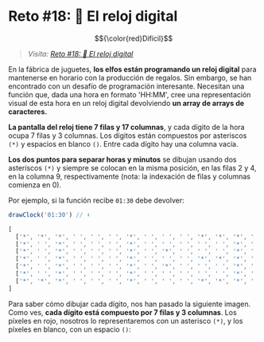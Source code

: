 # Reto #18: 🔢 El reloj digital

$${\color{red}Difícil}$$

> _Visita: [Reto #18: 🔢 El reloj digital](https://adventjs.dev/es/challenges/2023/18)_

En la fábrica de juguetes, **los elfos están programando un reloj digital** para
mantenerse en horario con la producción de regalos. Sin embargo, se han
encontrado con un desafío de programación interesante. Necesitan una
función que, dada una hora en formato 'HH:MM', cree una representación
visual de esta hora en un reloj digital devolviendo **un array de arrays de caracteres.**

**La pantalla del reloj tiene 7 filas y 17 columnas**, y cada dígito de la hora ocupa
7 filas y 3 columnas. Los dígitos están compuestos por asteriscos `(*)` y espacios
en blanco `()`. Entre cada dígito hay una columna vacía.

**Los dos puntos para separar horas y minutos** se dibujan usando dos asteríscos
`(*)`  y siempre se colocan en la misma posición, en las filas 2 y 4,
en la columna 9, respectivamente (nota: la indexación de filas y columnas
comienza en 0).

Por ejemplo, si la función recibe `01:30` debe devolver:

```javascript
drawClock('01:30') // ⬇️

[
  ['*', '*', '*', ' ', ' ', ' ', '*', ' ', ' ', ' ', '*', '*', '*', ' ', '*', '*', '*'],
  ['*', ' ', '*', ' ', ' ', ' ', '*', ' ', ' ', ' ', ' ', ' ', '*', ' ', '*', ' ', '*'],
  ['*', ' ', '*', ' ', ' ', ' ', '*', ' ', '*', ' ', ' ', ' ', '*', ' ', '*', ' ', '*'],
  ['*', ' ', '*', ' ', ' ', ' ', '*', ' ', ' ', ' ', '*', '*', '*', ' ', '*', ' ', '*'],
  ['*', ' ', '*', ' ', ' ', ' ', '*', ' ', '*', ' ', ' ', ' ', '*', ' ', '*', ' ', '*'],
  ['*', ' ', '*', ' ', ' ', ' ', '*', ' ', ' ', ' ', ' ', ' ', '*', ' ', '*', ' ', '*'],
  ['*', '*', '*', ' ', ' ', ' ', '*', ' ', ' ', ' ', '*', '*', '*', ' ', '*', '*', '*']
]
```

Para saber cómo dibujar cada dígito, nos han pasado la siguiente imagen.
Como ves, **cada dígito está compuesto por 7 filas y 3 columnas**. Los píxeles en
rojo, nosotros lo representaremos con un asterisco `(*)`, y los píxeles en blanco,
con un espacio `()`:

